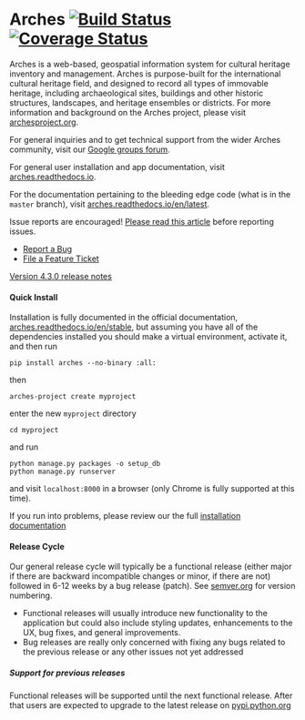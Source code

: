 # Arches [![Build Status](https://travis-ci.org/archesproject/arches.svg?branch=master)](https://travis-ci.org/archesproject/arches) [![Coverage Status](https://coveralls.io/repos/github/archesproject/arches/badge.svg?branch=master)](https://coveralls.io/github/archesproject/arches?branch=master)

Arches is a web-based, geospatial information system for cultural heritage inventory and management. Arches is purpose-built for the international cultural heritage field, and designed to record all types of immovable heritage, including archaeological sites, buildings and other historic structures, landscapes, and heritage ensembles or districts. For more information and background on the Arches project, please visit [archesproject.org](http://archesproject.org/).

For general inquiries and to get technical support from the wider Arches community, visit our [Google groups forum](https://groups.google.com/forum/#!forum/archesproject).

For general user installation and app documentation, visit [arches.readthedocs.io](https://arches.readthedocs.io/en/4.3.0/).

For the documentation pertaining to the bleeding edge code (what is in the ``master`` branch), visit [arches.readthedocs.io/en/latest](https://arches.readthedocs.io/en/latest).

Issue reports are encouraged! [Please read this article](http://polite.technology/reportabug.html) before reporting issues.
*   [Report a Bug](https://github.com/archesproject/arches/issues/new?template=bug.md)
*   [File a Feature Ticket](https://github.com/archesproject/arches/issues/new?template=feature.md)

[Version 4.3.0 release notes](https://github.com/archesproject/arches/blob/stable/4.3.x/releases/4.3.0.md)

#### Quick Install

Installation is fully documented in the official documentation, [arches.readthedocs.io/en/stable](https://arches.readthedocs.io/en/stable), but assuming you have all of the dependencies installed you should make a virtual environment, activate it, and then run

    pip install arches --no-binary :all:
    
then

    arches-project create myproject
    
enter the new `myproject` directory

    cd myproject

and run

    python manage.py packages -o setup_db
    python manage.py runserver
    
and visit `localhost:8000` in a browser (only Chrome is fully supported at this time).

If you run into problems, please review our the full [installation documentation](http://arches.readthedocs.io/en/stable/installation/)

#### Release Cycle

Our general release cycle will typically be a functional release (either major if there are backward incompatible changes or minor, if there are not) followed in 6-12 weeks by a bug release (patch). See [semver.org](https://semver.org/) for version numbering.

-   Functional releases will usually introduce new functionality to the application but could also include styling updates, enhancements to the UX, bug fixes, and general improvements.
-   Bug releases are really only concerned with fixing any bugs related to the previous release or any other issues not yet addressed

##### Support for previous releases

Functional releases will be supported until the next functional release. After that users are expected to upgrade to the latest release on [pypi.python.org](https://pypi.python.org/pypi/arches)
